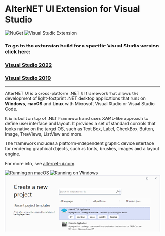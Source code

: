 # AlterNET UI Extension for Visual Studio

![NuGet](https://img.shields.io/nuget/v/Alternet.UI?color=%231CA823&label=NuGet)
![Visual Studio Extension](https://img.shields.io/visual-studio-marketplace/v/AlternetSoftwarePTYLTD.AlternetUIForVS2022?color=%23007DC1&label=Visual%20Studio%20Extension)

### To go to the extension build for a specific Visual Studio version click here:
### [Visual Studio 2022](https://marketplace.visualstudio.com/items?itemName=AlternetSoftwarePTYLTD.AlternetUIForVS2022)
### [Visual Studio 2019](https://marketplace.visualstudio.com/items?itemName=AlternetSoftwarePTYLTD.AlternetUIForVS2019)

---
AlterNET UI is a cross-platform .NET UI framework that allows the development of light-footprint .NET desktop applications that runs on **Windows**, **macOS** and **Linux** with Microsoft Visual Studio or Visual Studio Code.

It is is built on top of .NET Framework and uses XAML-like approach to define user interface and layout. It provides a set of standard controls that looks native on the target OS, such as Text Box, Label, CheckBox, Button, Image, TreeViews, ListView and more. 

The framework includes a platform-independent graphic device interface for rendering graphical objects, such as fonts, brushes, images and a layout engine.

For more info, see [alternet-ui.com](https://alternet-ui.com).

![Running on macOS](https://raw.githubusercontent.com/alternetsoft/alternet-ui/master/Source/Alternet.UI/Package/message-box-on-click-macos-window.png)
![Running on Windows](https://raw.githubusercontent.com/alternetsoft/alternet-ui/master/Source/Alternet.UI/Package/message-box-on-click-windows.png)
![Create new project in Visual Studio](images/create-new-project.png)
